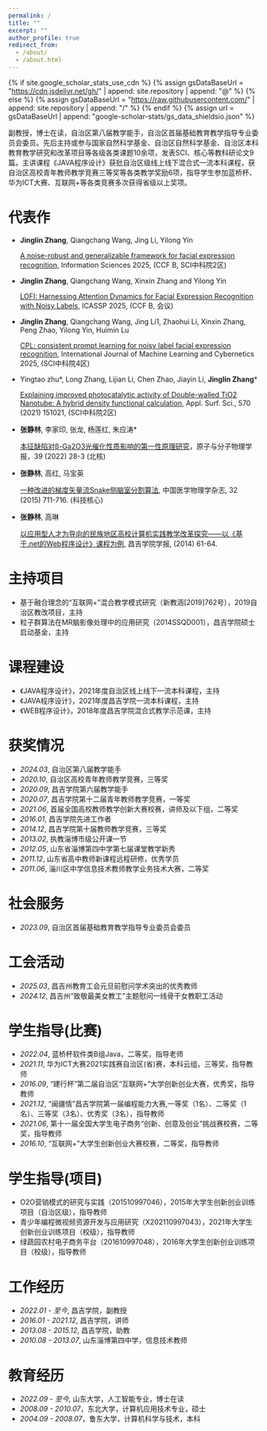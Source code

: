 ```yaml
---
permalink: /
title: ""
excerpt: ""
author_profile: true
redirect_from: 
  - /about/
  - /about.html
---
```


{% if site.google_scholar_stats_use_cdn %}
{% assign gsDataBaseUrl = "https://cdn.jsdelivr.net/gh/" | append: site.repository | append: "@" %}
{% else %}
{% assign gsDataBaseUrl = "https://raw.githubusercontent.com/" | append: site.repository | append: "/" %}
{% endif %}
{% assign url = gsDataBaseUrl | append: "google-scholar-stats/gs_data_shieldsio.json" %}

<span class='anchor' id='about-me'></span>

副教授，博士在读，自治区第八届教学能手，自治区首届基础教育教学指导专业委员会委员。先后主持或参与国家自然科学基金、自治区自然科学基金、自治区本科教育教学研究和改革项目等各级各类课题10余项，发表SCI、核心等教科研论文9篇。主讲课程《JAVA程序设计》获批自治区级线上线下混合式一流本科课程，获自治区高校青年教师教学竞赛三等奖等各类教学奖励6项，指导学生参加蓝桥杯、华为ICT大赛、互联网+等各类竞赛多次获得省级以上奖项。

#  代表作 

-  **Jinglin Zhang**, Qiangchang Wang, Jing Li, Yilong Yin

   [A noise-robust and generalizable framework for facial expression recognition](https://www.sciencedirect.com/science/article/abs/pii/S0020025525005894), Information Sciences 2025, (CCF B, SCI中科院2区)

-  **Jinglin Zhang**, Qiangchang Wang, Xinxin Zhang and Yilong Yin

   [LOFI: Harnessing Attention Dynamics for Facial Expression Recognition with Noisy Labels](https://ieeexplore.ieee.org/abstract/document/10888641), ICASSP 2025, (CCF B, 会议)
   
-  **Jinglin Zhang**, Qiangchang Wang, Jing Li1, Zhaohui Li, Xinxin Zhang, Peng Zhao, Yilong Yin, Huimin Lu
  
   [CPL: consistent prompt learning for noisy label facial expression 
recognition]([[https://github.com](https://link.springer.com/article/10.1007/s13042-025-02802-x)]), International Journal of Machine Learning and Cybernetics 2025, (SCI中科院4区)

-  Yingtao zhu*, Long Zhang, Lijian Li, Chen Zhao, Jiayin Li, **Jinglin Zhang***
   
   [Explaining improved photocatalytic activity of Double-walled TiO2 Nanotube: A hybrid density functional calculation](https://www.sciencedirect.com/science/article/abs/pii/S016943322102078X), Appl. Surf. Sci., 570 (2021) 151021, (SCI中科院2区)

-  **张静林**, 李家印, 张龙, 杨莲红, 朱应涛*
  
   [本征缺陷对β-Ga2O3光催化性质影响的第一性原理研究](https://www.cnki.com.cn/Article/CJFDTotal-YZYF202203004.htm)，原子与分子物理学报，39 (2022) 28-3 (北核)
  
-  **张静林**, 高红, 马宝英

   [一种改进的梯度矢量流Snake侧脑室分割算法](https://www.cnki.com.cn/Article/CJFDTOTAL-YXWZ201505022.htm), 中国医学物理学杂志, 32 (2015) 711-716. (科技核心)

-  **张静林**, 高琳

   [以应用型人才为导向的民族地区高校计算机实践教学改革探究——以《基于.net的Web程序设计》课程为例](https://www.cnki.com.cn/Article/CJFDTotal-CJXY201406013.htm), 昌吉学院学报, (2014) 61-64.

#  主持项目
- 基于融合理念的“互联网+”混合教学模式研究（新教涵[2019]762号），2019自治区教改项目，主持
- 粒子群算法在MR脑影像处理中的应用研究（2014SSQD001），昌吉学院硕士启动基金，主持 

#  课程建设
- 《JAVA程序设计》，2021年度自治区线上线下一流本科课程，主持
- 《JAVA程序设计》，2021年度昌吉学院一流本科课程，主持
- 《WEB程序设计》，2018年度昌吉学院混合式教学示范课，主持

#  获奖情况
- *2024.03*, 自治区第八届教学能手
- *2020.10*, 自治区高校青年教师教学竞赛，三等奖
- *2020.09*, 昌吉学院第六届教学能手
- *2020.07*, 昌吉学院第十二届青年教师教学竞赛，一等奖
- *2021.06*, 首届全国高校教师教学创新大赛校赛，讲师及以下组，二等奖
- *2016.01*, 昌吉学院先进工作者
- *2014.12*, 昌吉学院第十届教师教学竞赛，三等奖
- *2013.02*, 执教淄博市级公开课一节
- *2012.05*, 山东省淄博第四中学第七届课堂教学新秀
- *2011.12*, 山东省高中教师新课程远程研修，优秀学员
- *2011.06*, 淄川区中学信息技术教师教学业务技术大赛，二等奖

#  社会服务
- *2023.09*, 自治区首届基础教育教学指导专业委员会委员

#  工会活动
- *2025.03*, 昌吉州教育工会元旦前慰问学术突出的优秀教师
- *2024.12*, 昌吉州“致敬最美女教工”主题慰问一线骨干女教职工活动
  
#  学生指导(比赛)
- *2022.04*, 蓝桥杯软件类B组Java，二等奖，指导老师
- *2021.11*, 华为ICT大赛2021实践赛自治区(省)赛，本科云组，三等奖，指导教师
- *2016.09*, “建行杯”第二届自治区“互联网+”大学创新创业大赛，优秀奖，指导教师
- *2021.12*, “闽疆情”昌吉学院第一届编程能力大赛,一等奖（1名）、二等奖（1名）、三等奖（3名）、优秀奖（3名），指导教师
- *2021.06*, 第十一届全国大学生电子商务“创新、创意及创业”挑战赛校赛，二等奖，指导教师
- *2016.10*, “互联网+”大学生创新创业大赛校赛，二等奖，指导教师

# 学生指导(项目)
- O2O营销模式的研究与实践（201510997046），2015年大学生创新创业训练项目（自治区级），指导教师
- 青少年编程微视频资源开发与应用研究（X202110997043），2021年大学生创新创业训练项目（校级），指导教师
- 绿蔬园农村电子商务平台（201610997048），2016年大学生创新创业训练项目（校级），指导教师

#  工作经历
- *2022.01 - 至今*, 昌吉学院，副教授
- *2016.01 - 2021.12*, 昌吉学院，讲师
- *2013.08 - 2015.12*, 昌吉学院，助教
- *2010.08 - 2013.07*, 山东淄博第四中学，信息技术教师

#  教育经历 
- *2022.09 - 至今*, 山东大学，人工智能专业，博士在读
- *2008.09 - 2010.07*，东北大学，计算机应用技术专业，硕士
- *2004.09 - 2008.07*，鲁东大学，计算机科学与技术，本科

